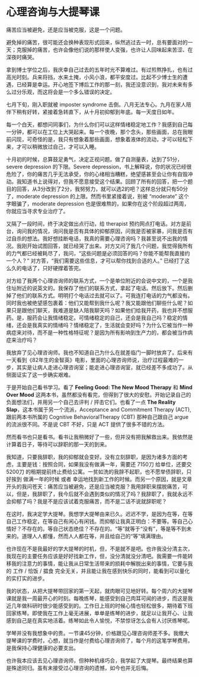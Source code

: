 # 心理咨询与大提琴课


痛苦应当被避免，还是应当被克服，这是一个问题。

避免掉的痛苦，很可能还会换种表现形式回来，纵然逃过去一时，总有要面对的一天；克服掉的痛苦，也许会像他们说的那样使人变强，也许让人回味起来苦涩、在深夜时痛哭。

拿到博士学位之后，我庆幸自己过去的五年时光不算难过。有过煎熬挣扎，也有过高光时刻。兵来将挡，水来土掩，小风小浪，都平安度过。比起不少博士生的遭遇，已经算是幸运。开心地签下博后工作的那一刻，我还没意识到，我对未来有多么过分乐观，而这将会是一个多么错误的决定。

七月下旬，刚入职就被 imposter syndrome 击倒。八月无法专心。九月在家人陪伴下稍有好转，紧接着急转直下，从十月初抑郁到年底。每一天度日如年。

每一个白天，都想问同事们，为什么你们可以这样情绪稳定地工作？我感到自己每一分钟，都可以在工位上大哭起来。每一个夜晚，那个念头，那些画面，总在我眼前闪现，可奇怪的是，我只有想象着那些画面，想象着液体的流动，才可以轻松下来，才可以稍微放过自己，才可以入睡。

十月初的时候，总算鼓足勇气，决定正视问题。做了自测量表，达到了51分，severe depression 的下限。Severe depression，书上解释说，你的状况已经很危险了，你的痛苦几乎无法承受，你的心绪相当糟糕，绝望感甚至会让你有自毁冲动。我知道书上说得对，但我不愿意接受这个结果。回顾了所有的回答，把一个题目的回答，从3分改到了2分，我努努力，就可以选2的吧？这样总分就只有50分了，moderate depression 的上限。然而书里紧接着说，别被 “moderate” 这个字眼骗了，moderate depression 也是很难熬的，如果你在这个阶段超过两周，你就应当寻求专业治疗了。

又隔了一段时间，终于决定做出点行动，给 therapist 预约网点打电话。对方是前台，询问我的情况，询问我是否有具体的抑郁原因，问我是否被家暴，问我是否有过自杀的想法。我好想挂断电话，我真的需要心理咨询吗？我甚至说不出我的情况。我刚开始试图回答，就已经哭了出来。对方又问了我几个问题，我觉得我所有的力气都已经被耗尽了，我问，“这些问题是必须回答的吗？你能不能帮我直接约一个人？” 对方答，“我们需要这些信息，才可以帮你找到合适的人。” 已经打了这么久的电话了，只好硬撑着答完。

对方给了我两个心理咨询师的联系方式，一个是单位附近的会说中文的，一个是我住址附近的说英文的。我保存了他们的联系方式，拿起了电话。然后放下。然后删掉了他们的联系方式。明明打个电话过去就可以了。可我连打电话的力气都没有。同时我也被绝望感包裹着：他们又能帮到我什么呢？我又能跟他们聊些什么呢？如果只是跟他们聊天，我难道是缺人陪我聊天吗？如果他们给我开药，我也并不想服药。是，服药会让我情绪稳定。可情绪稳定的自己，还会是我自己吗？稳定的情绪，还会是我真实的情绪吗？情绪稳定了，生活就会变好吗？为什么它被当作一种病症来对待，而不是一种性格特征呢？是因为所有影响到生产力的，都会被当作病症来治疗吗？

我放弃了见心理咨询师。我也不知道自己为什么在就差临门一脚时放弃了。后来有一天看到《82年生的金智英》电影，里面的心理咨询师说，治疗过程最难的一步，其实是让病人走进心理咨询室；能走进心理咨询室，就已经差不多成功了。从侧面证实了这一步确实艰难。

于是开始自己看书学习。看了 **Feeling Good: The New Mood Therapy** 和 **Mind Over Mood** 这两本书，虽然都没有看完，但得到了很大的安慰。开始记录自己的负面想法们，并用另一个自己去评判 / 抨击它们。也看了一点 **The Reality Slap**，这本书属于另一个流派，Acceptance and Commitment Therapy (ACT), 跟前两本书所属的 Cognitive BehavioralTherapy (CBT) 那种自己跟自己 argue 的流派很不同。不是说 CBT 不好，只是 ACT 提供了很多不错的方法。

然而看书也只是看书。看书让我稍微好了一些，但并没有把我解救出来。我依然是计算着日子，等待可以辞职的那一天的到来。

我知道，只要我辞职，我的抑郁就会变好。没有立刻辞职，是因为诸多方面的考虑，主要是钱：按照合同，如果我没有做满一年，需要还 7150刀 给单位，还要交 5200刀 的租期提前终止费给公寓。一贫如洗的我辞不起职，也不愿举债辞职，只好挨到 做满一年的时候 或者 幸运地找到新工作的时候。而另一个原因，就是文章开头的我问苍天：痛苦应当被避免，还是应当被克服？我用辞职来摆脱痛苦，可以，但是，我辞职了，我今后就不会遇到类似的情况了吗？我辞职了，我就永远不会抑郁了吗？我是不是应该试着克服痛苦，而不是二话不说就辞职呢？

在这时，我决定学大提琴。我想学大提琴由来已久。迟迟不学，是因为在等，在等自己工作稳定，在等自己有闲心有闲钱。而抑郁让我真正明白：不要等。等自己心情好？不存在的。等自己状态绝佳？不存在的。“等”就等于“没有”，等是等不到未来的。道理人人都懂，然而人人都在等，并且给自己的“等”填满理由。

也许现在不是我最好的学大提琴的时机，但，不是就不是吧。也许我没分清主次，我现在的主要任务应该是好好找新工作，但，没分清就没分清吧。我需要一件能转移我的注意力的事情，能让我从日常生活带来的损耗中解脱出来的事情，它要与我的 工作 / 恰饭 / 揾食 完全无关，并且能让我在感到快乐的同时，能看到可以量化的实打实的进步。

我的状态，从把大提琴带回家的第一天起，就肉眼可见地好转。每个周六的大提琴课就是我一周最开心的时刻。每晚练琴，能感受到自己肉耳可闻的进步，而这是我近几年做科研时很少能感受到的。工作日上班的时候心情也轻松很多，期待着下班回家练琴。即使我在工作上毫无进展，单单是练琴的进步，就足以让我开心、让我感到自己是在真实地活着。练琴如此令人愉悦，不禁惊讶怎么会有人讨厌练琴呢。

学琴并没有我想象中的贵。一节课45分钟，价格跟见心理咨询师差不多。我缴大提琴课的学费时，心想，就当作是付费给心理咨询师了，每个月的这笔学琴费用，是我保持心理健康的必要支出。

也许我本应该去见心理咨询师，但种种机缘巧合，我学起了大提琴。最终结果也算是殊途同归。虽有未接受过心理咨询的遗憾，如今也并无后悔。

